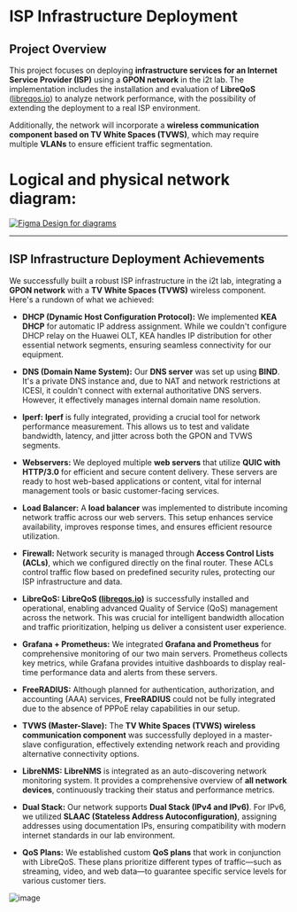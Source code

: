 # **ISP Infrastructure Deployment**  

## **Project Overview**  
This project focuses on deploying **infrastructure services for an Internet Service Provider (ISP)** using a **GPON network** in the i2t lab. The implementation includes the installation and evaluation of **LibreQoS** ([libreqos.io](https://libreqos.io/)) to analyze network performance, with the possibility of extending the deployment to a real ISP environment.  

Additionally, the network will incorporate a **wireless communication component based on TV White Spaces (TVWS)**, which may require multiple **VLANs** to ensure efficient traffic segmentation.  

 # Logical and physical network diagram: 

[![Figma Design for diagrams](path/to/your/image.png)](https://www.figma.com/design/i5gnODzQy96CFGwsyb3TJU/Untitled?node-id=0-1&t=2iLPETTMHFuMufJZ-1)

---

## ISP Infrastructure Deployment Achievements

We successfully built a robust ISP infrastructure in the i2t lab, integrating a **GPON network** with a **TV White Spaces (TVWS)** wireless component. Here's a rundown of what we achieved:

* **DHCP (Dynamic Host Configuration Protocol):** We implemented **KEA DHCP** for automatic IP address assignment. While we couldn't configure DHCP relay on the Huawei OLT, KEA handles IP distribution for other essential network segments, ensuring seamless connectivity for our equipment.

* **DNS (Domain Name System):** Our **DNS server** was set up using **BIND**. It's a private DNS instance and, due to NAT and network restrictions at ICESI, it couldn't connect with external authoritative DNS servers. However, it effectively manages internal domain name resolution.

* **Iperf:** **Iperf** is fully integrated, providing a crucial tool for network performance measurement. This allows us to test and validate bandwidth, latency, and jitter across both the GPON and TVWS segments.

* **Webservers:** We deployed multiple **web servers** that utilize **QUIC with HTTP/3.0** for efficient and secure content delivery. These servers are ready to host web-based applications or content, vital for internal management tools or basic customer-facing services.

* **Load Balancer:** A **load balancer** was implemented to distribute incoming network traffic across our web servers. This setup enhances service availability, improves response times, and ensures efficient resource utilization.

* **Firewall:** Network security is managed through **Access Control Lists (ACLs)**, which we configured directly on the final router. These ACLs control traffic flow based on predefined security rules, protecting our ISP infrastructure and data.

* **LibreQoS:** **LibreQoS ([libreqos.io](https://libreqos.io/))** is successfully installed and operational, enabling advanced Quality of Service (QoS) management across the network. This was crucial for intelligent bandwidth allocation and traffic prioritization, helping us deliver a consistent user experience.

* **Grafana + Prometheus:** We integrated **Grafana and Prometheus** for comprehensive monitoring of our two main servers. Prometheus collects key metrics, while Grafana provides intuitive dashboards to display real-time performance data and alerts from these servers.

* **FreeRADIUS:** Although planned for authentication, authorization, and accounting (AAA) services, **FreeRADIUS** could not be fully integrated due to the absence of PPPoE relay capabilities in our setup.

* **TVWS (Master-Slave):** The **TV White Spaces (TVWS) wireless communication component** was successfully deployed in a master-slave configuration, effectively extending network reach and providing alternative connectivity options.

* **LibreNMS:** **LibreNMS** is integrated as an auto-discovering network monitoring system. It provides a comprehensive overview of **all network devices**, continuously tracking their status and performance metrics.

* **Dual Stack:** Our network supports **Dual Stack (IPv4 and IPv6)**. For IPv6, we utilized **SLAAC (Stateless Address Autoconfiguration)**, assigning addresses using documentation IPs, ensuring compatibility with modern internet standards in our lab environment.

* **QoS Plans:** We established custom **QoS plans** that work in conjunction with LibreQoS. These plans prioritize different types of traffic—such as streaming, video, and web data—to guarantee specific service levels for various customer tiers.

![image](https://github.com/user-attachments/assets/1b532624-cb77-4869-82bc-1b6058287182)


